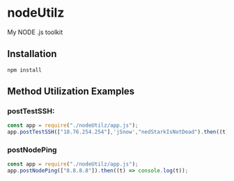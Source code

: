 # nodeUtilz
My NODE .js toolkit

## Installation

    npm install
    
## Method Utilization Examples

### postTestSSH:
```js
const app = require("./nodeUtilz/app.js");
app.postTestSSH(["10.76.254.254"],'jSnow',"nedStarkIsNotDead").then((t) => console.log(t));
```

### postNodePing
```js
const app = require("./nodeUtilz/app.js");
app.postNodePing(["8.8.8.8"]).then((t) => console.log(t));
```
